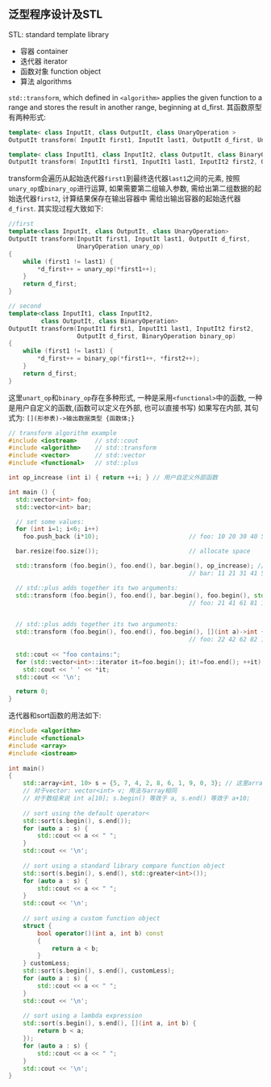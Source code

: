 ## 泛型程序设计及STL

STL: standard template library
- 容器 container
- 迭代器 iterator
- 函数对象 function object
- 算法 algorithms

`std::transform`, which defined in `<algorithm>` applies the given function to a range and stores the result in another range, beginning at d_first.
其函数原型有两种形式:
```cpp
template< class InputIt, class OutputIt, class UnaryOperation >
OutputIt transform( InputIt first1, InputIt last1, OutputIt d_first, UnaryOperation unary_op );

template< class InputIt1, class InputIt2, class OutputIt, class BinaryOperation >
OutputIt transform( InputIt1 first1, InputIt1 last1, InputIt2 first2, OutputIt d_first, BinaryOperation binary_op );
```
transform会遍历从起始迭代器`first1`到最终迭代器`last1`之间的元素, 按照`unary_op`或`binary_op`进行运算, 如果需要第二组输入参数, 需给出第二组数据的起始迭代器`first2`, 计算结果保存在输出容器中 需给出输出容器的起始迭代器`d_first`.
其实现过程大致如下:
```cpp
//first
template<class InputIt, class OutputIt, class UnaryOperation>
OutputIt transform(InputIt first1, InputIt last1, OutputIt d_first, 
                   UnaryOperation unary_op)
{
    while (first1 != last1) {
        *d_first++ = unary_op(*first1++);
    }
    return d_first;
}

// second
template<class InputIt1, class InputIt2, 
         class OutputIt, class BinaryOperation>
OutputIt transform(InputIt1 first1, InputIt1 last1, InputIt2 first2, 
                   OutputIt d_first, BinaryOperation binary_op)
{
    while (first1 != last1) {
        *d_first++ = binary_op(*first1++, *first2++);
    }
    return d_first;
}
```

这里`unart_op`和`binary_op`存在多种形式, 一种是采用`<functional>`中的函数, 一种是用户自定义的函数,(函数可以定义在外部, 也可以直接书写)
如果写在内部, 其句式为: `[](形参表)->输出数据类型 {函数体;}` 

```cpp
// transform algorithm example
#include <iostream>     // std::cout
#include <algorithm>    // std::transform
#include <vector>       // std::vector
#include <functional>   // std::plus

int op_increase (int i) { return ++i; } // 用户自定义外部函数

int main () {
  std::vector<int> foo;
  std::vector<int> bar;

  // set some values:
  for (int i=1; i<6; i++)
    foo.push_back (i*10);                         // foo: 10 20 30 40 50

  bar.resize(foo.size());                         // allocate space

  std::transform (foo.begin(), foo.end(), bar.begin(), op_increase); // 采用用户自定义的函数
                                                  // bar: 11 21 31 41 51

  // std::plus adds together its two arguments:
  std::transform (foo.begin(), foo.end(), bar.begin(), foo.begin(), std::plus<int>()); // 采用STL中的函数
                                                  // foo: 21 41 61 81 101


  // std::plus adds together its two arguments:
  std::transform (foo.begin(), foo.end(), foo.begin(), [](int a)->int { return ++a;}); // 采用自定义函数
                                                  // foo: 22 42 62 82 102
                                                  
  std::cout << "foo contains:";
  for (std::vector<int>::iterator it=foo.begin(); it!=foo.end(); ++it)
    std::cout << ' ' << *it;
  std::cout << '\n';

  return 0;
}
```

迭代器和sort函数的用法如下:

```cpp
#include <algorithm>
#include <functional>
#include <array>
#include <iostream>
 
int main()
{
    std::array<int, 10> s = {5, 7, 4, 2, 8, 6, 1, 9, 0, 3}; // 这里array可以用vector直接替代
    // 对于vector: vector<int> v; 用法与array相同
    // 对于数组来说 int a[10]; s.begin() 等效于 a, s.end() 等效于 a+10;
 
    // sort using the default operator<
    std::sort(s.begin(), s.end());
    for (auto a : s) {
        std::cout << a << " ";
    }   
    std::cout << '\n';
 
    // sort using a standard library compare function object
    std::sort(s.begin(), s.end(), std::greater<int>());
    for (auto a : s) {
        std::cout << a << " ";
    }   
    std::cout << '\n';
 
    // sort using a custom function object
    struct {
        bool operator()(int a, int b) const
        {   
            return a < b;
        }   
    } customLess;
    std::sort(s.begin(), s.end(), customLess);
    for (auto a : s) {
        std::cout << a << " ";
    }   
    std::cout << '\n';
 
    // sort using a lambda expression 
    std::sort(s.begin(), s.end(), [](int a, int b) {
        return b < a;   
    });
    for (auto a : s) {
        std::cout << a << " ";
    } 
    std::cout << '\n';
}
```
